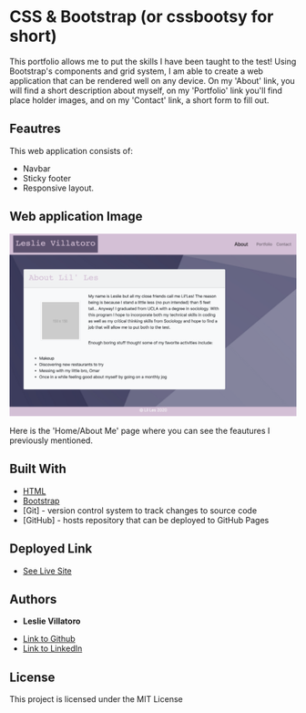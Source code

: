 # CSS & Bootstrap (or cssbootsy for short)

This portfolio allows me to put the skills I have been taught to the test! Using Bootstrap's components and grid system, I am able to create a web application that can be rendered well on any device. On my 'About' link, you will find a short description about myself, on my 'Portfolio' link you'll find place holder images, and on my 'Contact' link, a short form to fill out.

## Feautres

This web application consists of: 
 - Navbar 
 - Sticky footer
 - Responsive layout.

 ## Web application Image

 ![Site image](./assets/Portfolioimage.png)

 Here is the 'Home/About Me' page where you can see the feautures I previously mentioned.


## Built With

* [HTML](https://developer.mozilla.org/en-US/docs/Web/HTML)
* [Bootstrap](https://getbootstrap.com/)
* [Git] - version control system to track changes to source code
* [GitHub] - hosts repository that can be deployed to GitHub Pages


## Deployed Link

* [See Live Site](file:///Users/LesCode/Desktop/cssbootsy/index.html)


## Authors

* **Leslie Villatoro** 

- [Link to Github](https://github.com/leslievill)
- [Link to LinkedIn](www.linkedin.com/in/leslie-villatoro-a3632a1a3)



## License

This project is licensed under the MIT License 



